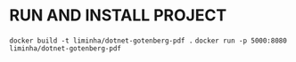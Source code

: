 # RUN AND INSTALL PROJECT
```docker build -t liminha/dotnet-gotenberg-pdf .```
```docker run -p 5000:8080 liminha/dotnet-gotenberg-pdf```